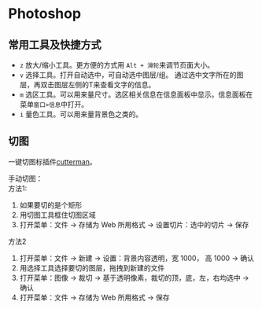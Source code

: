 # Photoshop
## 常用工具及快捷方式
* `z` 放大/缩小工具。更方便的方式用 `Alt + 滑轮`来调节页面大小。
* `v` 选择工具。打开自动选中，可自动选中图层/组。 通过选中文字所在的图层，再双击图层左侧的T来查看文字的信息。
* `m` 选区工具。可以用来量尺寸。选区相关信息在信息面板中显示。信息面板在菜单`窗口>信息`中打开。
* `i` 量色工具。可以用来量背景色之类的。

## 切图
一键切图标插件[cutterman](http://www.cutterman.cn/cutterman)。

手动切图：  
方法1:

1. 如果要切的是个矩形
2. 用切图工具框住切图区域
3. 打开菜单：文件 -> 存储为 Web 所用格式 -> 设置切片：选中的切片 -> 保存

方法2

1. 打开菜单：文件 -> 新建 -> 设置：背景内容透明，宽 1000， 高 1000 -> 确认
1. 用选择工具选择要切的图层，拖拽到新建的文件
1. 打开菜单：图像 -> 裁切 -> 基于透明像素，裁切的顶，底，左，右均选中 -> 确认
1. 打开菜单：文件 -> 存储为 Web 所用格式 -> 保存